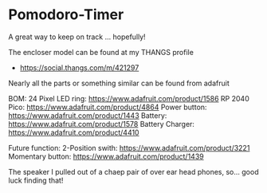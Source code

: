 # Pomodoro-Timer
A great way to keep on track ...
  hopefully!

The encloser model can be found at my THANGS profile
- https://social.thangs.com/m/421297

Nearly all the parts or something similar can be found from adafruit

BOM:
24 Pixel LED ring: https://www.adafruit.com/product/1586
RP 2040 Pico: https://www.adafruit.com/product/4864
Power button: https://www.adafruit.com/product/1443
Battery: https://www.adafruit.com/product/1578
Battery Charger: https://www.adafruit.com/product/4410

Future function:
2-Position swith: https://www.adafruit.com/product/3221
Momentary button: https://www.adafruit.com/product/1439

The speaker I pulled out of a chaep pair of over ear head phones, so...
good luck finding that!
